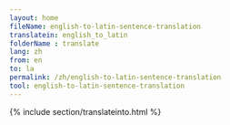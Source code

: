 ```yaml
---
layout: home
fileName: english-to-latin-sentence-translation
translatein: english_to_latin
folderName : translate
lang: zh
from: en
to: la
permalink: /zh/english-to-latin-sentence-translation
tool: english-to-latin-sentence-translation
---
```

{% include section/translateinto.html %}